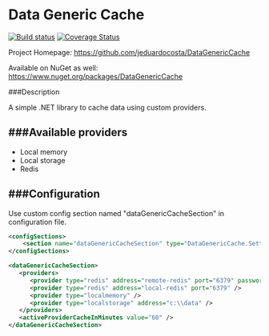 Data Generic Cache
=================

[![Build status](https://ci.appveyor.com/api/projects/status/c806rq2m850k5j1v?svg=true)](https://ci.appveyor.com/project/jeduardocosta/data-generic-cache) [![Coverage Status](https://coveralls.io/repos/jeduardocosta/data-generic-cache/badge.svg)](https://coveralls.io/r/jeduardocosta/data-generic-cache)

Project Homepage: https://github.com/jeduardocosta/DataGenericCache

Available on NuGet as well: https://www.nuget.org/packages/DataGenericCache

###Description

A simple .NET library to cache data using custom providers.

###Available providers
----------
- Local memory
- Local storage
- Redis

###Configuration
----------
Use custom config section named "dataGenericCacheSection" in configuration file.

```xml
<configSections>
	<section name="dataGenericCacheSection" type="DataGenericCache.Settings.ConfigSections.CacheSection, DataGenericCache"/>
</configSections>

<dataGenericCacheSection>
   <providers>
      <provider type="redis" address="remote-redis" port="6379" password="remote-redis-password" />
      <provider type="redis" address="local-redis" port="6379" />
      <provider type="localmemory" />
	  <provider type="localstorage" address="c:\\data" />
   </providers>
   <activeProviderCacheInMinutes value="60" />
</dataGenericCacheSection>
```
